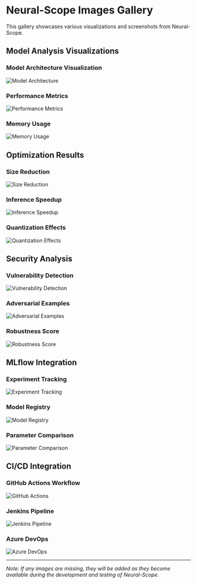 # Neural-Scope Images Gallery

This gallery showcases various visualizations and screenshots from Neural-Scope.

## Model Analysis Visualizations

### Model Architecture Visualization
![Model Architecture](images/model_architecture.png)

### Performance Metrics
![Performance Metrics](images/performance_metrics.png)

### Memory Usage
![Memory Usage](images/memory_usage.png)

## Optimization Results

### Size Reduction
![Size Reduction](images/size_reduction.png)

### Inference Speedup
![Inference Speedup](images/inference_speedup.png)

### Quantization Effects
![Quantization Effects](images/quantization_effects.png)

## Security Analysis

### Vulnerability Detection
![Vulnerability Detection](images/vulnerability_detection.png)

### Adversarial Examples
![Adversarial Examples](images/adversarial_examples.png)

### Robustness Score
![Robustness Score](images/robustness_score.png)

## MLflow Integration

### Experiment Tracking
![Experiment Tracking](images/mlflow_tracking.png)

### Model Registry
![Model Registry](images/model_registry.png)

### Parameter Comparison
![Parameter Comparison](images/parameter_comparison.png)

## CI/CD Integration

### GitHub Actions Workflow
![GitHub Actions](images/github_actions.png)

### Jenkins Pipeline
![Jenkins Pipeline](images/jenkins_pipeline.png)

### Azure DevOps
![Azure DevOps](images/azure_devops.png)

---

*Note: If any images are missing, they will be added as they become available during the development and testing of Neural-Scope.*
